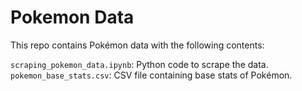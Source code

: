 # Pokemon Data

This repo contains Pokémon data with the following contents:

``scraping_pokemon_data.ipynb``: Python code to scrape the data.
``pokemon_base_stats.csv``: CSV file containing base stats of Pokémon.